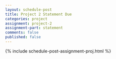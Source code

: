 ```yaml
---
layout: schedule-post
title: Project 2 Statement Due
categories: project
assignment: project-2
assignment-part: statement
comments: false
published: false
---
```

{% include schedule-post-assignment-proj.html %}